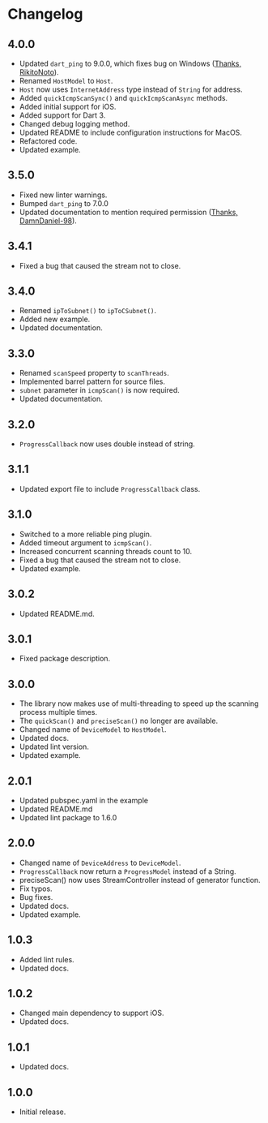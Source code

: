 # Changelog

## 4.0.0

- Updated `dart_ping` to 9.0.0, which fixes bug on Windows ([Thanks, RikitoNoto](https://github.com/ivirtex/lan_scanner/pull/11)).
- Renamed `HostModel` to `Host`.
- `Host` now uses `InternetAddress` type instead of `String` for address.
- Added `quickIcmpScanSync()` and `quickIcmpScanAsync` methods.
- Added initial support for iOS.
- Added support for Dart 3.
- Changed debug logging method.
- Updated README to include configuration instructions for MacOS.
- Refactored code.
- Updated example.

## 3.5.0

- Fixed new linter warnings.
- Bumped `dart_ping` to 7.0.0
- Updated documentation to mention required permission ([Thanks, DamnDaniel-98](https://github.com/ivirtex/lan_scanner/issues/4)).

## 3.4.1

- Fixed a bug that caused the stream not to close.

## 3.4.0

- Renamed `ipToSubnet()` to `ipToCSubnet()`.
- Added new example.
- Updated documentation.

## 3.3.0

- Renamed `scanSpeed` property to `scanThreads`.
- Implemented barrel pattern for source files.
- `subnet` parameter in `icmpScan()` is now required.
- Updated documentation.

## 3.2.0

- `ProgressCallback` now uses double instead of string.

## 3.1.1

- Updated export file to include `ProgressCallback` class.

## 3.1.0

- Switched to a more reliable ping plugin.
- Added timeout argument to `icmpScan()`.
- Increased concurrent scanning threads count to 10.
- Fixed a bug that caused the stream not to close.
- Updated example.

## 3.0.2

- Updated README.md.

## 3.0.1

- Fixed package description.

## 3.0.0

- The library now makes use of multi-threading to speed up the scanning process multiple times.
- The `quickScan()` and `preciseScan()` no longer are available.
- Changed name of `DeviceModel` to `HostModel`.
- Updated docs.
- Updated lint version.
- Updated example.

## 2.0.1

- Updated pubspec.yaml in the example
- Updated README.md
- Updated lint package to 1.6.0

## 2.0.0

- Changed name of `DeviceAddress` to `DeviceModel`.
- `ProgressCallback` now return a `ProgressModel` instead of a String.
- preciseScan() now uses StreamController instead of generator function.
- Fix typos.
- Bug fixes.
- Updated docs.
- Updated example.

## 1.0.3

- Added lint rules.
- Updated docs.

## 1.0.2

- Changed main dependency to support iOS.
- Updated docs.

## 1.0.1

- Updated docs.

## 1.0.0

- Initial release.
